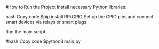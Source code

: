 #How to Run the Project
Install necessary Python libraries:

bash
Copy code
$pip install RPi.GPIO
Set up the GPIO pins and connect smart devices via relays or smart plugs.

Run the main script:

#bash
Copy code
$python3 main.py
